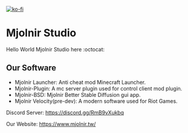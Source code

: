 [![ko-fi](https://img.shields.io/static/v1?style=for-the-badge&message=ko-fi&color=000000&logo=kofi&logoColor=FF424D&label=)]([https://www.patreon.com/MjolnirStudioDEV](https://ko-fi.com/yomisana))

# Mjolnir Studio
Hello World Mjolnir Studio here :octocat:

<!-- [Mjolnir Website](https://mjolnir.yomisana.xyz) -->

<!-- ## Project of Mjolnir Studio
Mjolnir Launcher is Minecarft Launcher App(had Anti-Cheat feature)

Mjolnir BSD is Stable-Diffusion-Webui better extra version. put some useful function and tool let it become easy use.
## almost no longer dev project
Mjolnir League is lol app. ( we not have keep update this 😢 )
Mjolnir Velocity is the newer lol app. (we seldom to dev this cool thing may change to small tool then let this proj get more big or write some proj plan then write...)
 -->


## Our Software
- Mjolnir Launcher: Anti cheat mod Minecraft Launcher.
- Mjolnir-Plugin: A mc server plugin used for control client mod plugin.
- Mjolnir-BSD: Mjolnir Better Stable Diffusion gui app.
- Mjolnir Velocity(pre-dev): A modern software used for Riot Games.

Discord Server: https://discord.gg/RmB9vXukbq

Our Website: https://www.mjolnir.tw/
